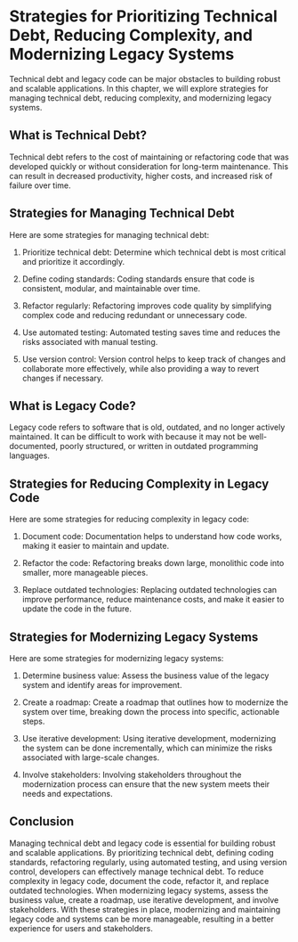 Strategies for Prioritizing Technical Debt, Reducing Complexity, and Modernizing Legacy Systems
===================================================================================================================================================

Technical debt and legacy code can be major obstacles to building robust and scalable applications. In this chapter, we will explore strategies for managing technical debt, reducing complexity, and modernizing legacy systems.

What is Technical Debt?
-----------------------

Technical debt refers to the cost of maintaining or refactoring code that was developed quickly or without consideration for long-term maintenance. This can result in decreased productivity, higher costs, and increased risk of failure over time.

Strategies for Managing Technical Debt
--------------------------------------

Here are some strategies for managing technical debt:

1. Prioritize technical debt: Determine which technical debt is most critical and prioritize it accordingly.

2. Define coding standards: Coding standards ensure that code is consistent, modular, and maintainable over time.

3. Refactor regularly: Refactoring improves code quality by simplifying complex code and reducing redundant or unnecessary code.

4. Use automated testing: Automated testing saves time and reduces the risks associated with manual testing.

5. Use version control: Version control helps to keep track of changes and collaborate more effectively, while also providing a way to revert changes if necessary.

What is Legacy Code?
--------------------

Legacy code refers to software that is old, outdated, and no longer actively maintained. It can be difficult to work with because it may not be well-documented, poorly structured, or written in outdated programming languages.

Strategies for Reducing Complexity in Legacy Code
-------------------------------------------------

Here are some strategies for reducing complexity in legacy code:

1. Document code: Documentation helps to understand how code works, making it easier to maintain and update.

2. Refactor the code: Refactoring breaks down large, monolithic code into smaller, more manageable pieces.

3. Replace outdated technologies: Replacing outdated technologies can improve performance, reduce maintenance costs, and make it easier to update the code in the future.

Strategies for Modernizing Legacy Systems
-----------------------------------------

Here are some strategies for modernizing legacy systems:

1. Determine business value: Assess the business value of the legacy system and identify areas for improvement.

2. Create a roadmap: Create a roadmap that outlines how to modernize the system over time, breaking down the process into specific, actionable steps.

3. Use iterative development: Using iterative development, modernizing the system can be done incrementally, which can minimize the risks associated with large-scale changes.

4. Involve stakeholders: Involving stakeholders throughout the modernization process can ensure that the new system meets their needs and expectations.

Conclusion
----------

Managing technical debt and legacy code is essential for building robust and scalable applications. By prioritizing technical debt, defining coding standards, refactoring regularly, using automated testing, and using version control, developers can effectively manage technical debt. To reduce complexity in legacy code, document the code, refactor it, and replace outdated technologies. When modernizing legacy systems, assess the business value, create a roadmap, use iterative development, and involve stakeholders. With these strategies in place, modernizing and maintaining legacy code and systems can be more manageable, resulting in a better experience for users and stakeholders.
